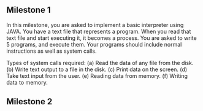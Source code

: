 ## Milestone 1
In this milestone, you are asked to implement a basic interpreter using JAVA. You have a text file that represents a program. When you read that text file and start executing it, it becomes a process. You are asked to write 5 programs, and execute them. Your programs should include normal instructions as well as system calls.

 Types of system calls required:
(a) Read the data of any file from the disk. 
(b) Write text output to a file in the disk.
(c) Print data on the screen.
(d) Take text input from the user.
(e) Reading data from memory. (f) Writing data to memory.


## Milestone 2
